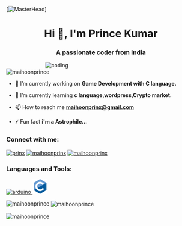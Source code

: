 [![MasterHead](https://camo.githubusercontent.com/057913c3b781d3e00e1dd0673926c82644a8ad5b83e7af4accbe816d2a9eeebd/68747470733a2f2f6d69722d73332d63646e2d63662e626568616e63652e6e65742f70726f6a6563745f6d6f64756c65732f6d61785f313230302f35346236633036383039373539392e356235306263613437366239622e676966)]

<h1 align="center">Hi 👋, I'm Prince Kumar</h1>
<h3 align="center">A passionate coder from India</h3>
<img align="right" alt="coding" width="400" src="https://c.tenor.com/qJ5evVs-_uUAAAAC/coding.gif">

<p align="left"> <img src="https://komarev.com/ghpvc/?username=maihoonprince&label=Profile%20views&color=0e75b6&style=flat" alt="maihoonprince" /> </p>

- 🔭 I’m currently working on **Game Development with C language.**

- 🌱 I’m currently learning **c language,wordpress,Crypto market.**

- 📫 How to reach me **maihoonprinx@gmail.com**

- ⚡ Fun fact **i'm a Astrophile...**

<h3 align="left">Connect with me:</h3>
<p align="left">
<a href="https://linkedin.com/in/prinx" target="blank"><img align="center" src="https://raw.githubusercontent.com/rahuldkjain/github-profile-readme-generator/master/src/images/icons/Social/linked-in-alt.svg" alt="prinx" height="30" width="40" /></a>
<a href="https://instagram.com/maihoonprinx" target="blank"><img align="center" src="https://raw.githubusercontent.com/rahuldkjain/github-profile-readme-generator/master/src/images/icons/Social/instagram.svg" alt="maihoonprinx" height="30" width="40" /></a>
<a href="https://www.hackerrank.com/maihoonprinx" target="blank"><img align="center" src="https://raw.githubusercontent.com/rahuldkjain/github-profile-readme-generator/master/src/images/icons/Social/hackerrank.svg" alt="maihoonprinx" height="30" width="40" /></a>
</p>

<h3 align="left">Languages and Tools:</h3>
<p align="left"> <a href="https://www.arduino.cc/" target="_blank" rel="noreferrer"> <img src="https://cdn.worldvectorlogo.com/logos/arduino-1.svg" alt="arduino" width="40" height="40"/> </a> <a href="https://www.cprogramming.com/" target="_blank" rel="noreferrer"> <img src="https://raw.githubusercontent.com/devicons/devicon/master/icons/c/c-original.svg" alt="c" width="40" height="40"/> </a> </p>

<p><img align="left" src="https://github-readme-stats.vercel.app/api/top-langs?username=maihoonprince&show_icons=true&locale=en&layout=compact" alt="maihoonprince" /></p>

<p>&nbsp;<img align="center" src="https://github-readme-stats.vercel.app/api?username=maihoonprince&show_icons=true&locale=en" alt="maihoonprince" /></p>

<p><img align="center" src="https://github-readme-streak-stats.herokuapp.com/?user=maihoonprince&" alt="maihoonprince" /></p>
